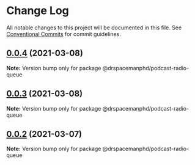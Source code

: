 # Change Log

All notable changes to this project will be documented in this file.
See [Conventional Commits](https://conventionalcommits.org) for commit guidelines.

## [0.0.4](https://github.com/drspacemanphd/podcast-radio-web/compare/@drspacemanphd/podcast-radio-queue@0.0.3...@drspacemanphd/podcast-radio-queue@0.0.4) (2021-03-08)

**Note:** Version bump only for package @drspacemanphd/podcast-radio-queue





## [0.0.3](https://github.com/drspacemanphd/podcast-radio-web/compare/@drspacemanphd/podcast-radio-queue@0.0.2...@drspacemanphd/podcast-radio-queue@0.0.3) (2021-03-08)

**Note:** Version bump only for package @drspacemanphd/podcast-radio-queue





## [0.0.2](https://github.com/drspacemanphd/podcast-radio-web/compare/@drspacemanphd/podcast-radio-queue@0.0.1...@drspacemanphd/podcast-radio-queue@0.0.2) (2021-03-07)

**Note:** Version bump only for package @drspacemanphd/podcast-radio-queue
